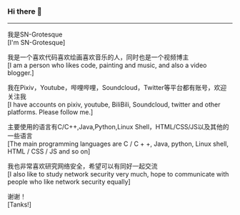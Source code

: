 ### Hi there 👋

<hr>

我是SN-Grotesque<br>[I'm SN-Grotesque]

我是一个喜欢代码喜欢绘画喜欢音乐的人，同时也是一个视频博主<br>[I am a person who likes code, painting and music, and also a video blogger.]

我在Pixiv，Youtube，哔哩哔哩，Soundcloud，Twitter等平台都有账号，欢迎关注我<br>[I have accounts on pixiv, youtube, BiliBili, Soundcloud, twitter and other platforms. Please follow me.]

主要使用的语言有C/C++,Java,Python,Linux Shell，HTML/CSS/JS以及其他的一些语言<br>[The main programming languages are C / C + +, Java, python, Linux shell, HTML / CSS / JS and so on]

我也非常喜欢研究网络安全，希望可以有同好一起交流<br>[I also like to study network security very much, hope to communicate with people who like network security equally]

谢谢！<br>[Tanks!]

<!--
**sngrotesque/sngrotesque** is a ✨ _special_ ✨ repository because its `README.md` (this file) appears on your GitHub profile.

Here are some ideas to get you started:

- 🔭 I’m currently working on ...
- 🌱 I’m currently learning ...
- 👯 I’m looking to collaborate on ...
- 🤔 I’m looking for help with ...
- 💬 Ask me about ...
- 📫 How to reach me: ...
- 😄 Pronouns: ...
- ⚡ Fun fact: ...
-->
